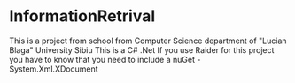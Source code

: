 # InformationRetrival
This is a project from school from Computer Science department of "Lucian Blaga" University Sibiu
This is a C# .Net
If you use Raider for this project you have to know that you need to include a nuGet - System.Xml.XDocument
